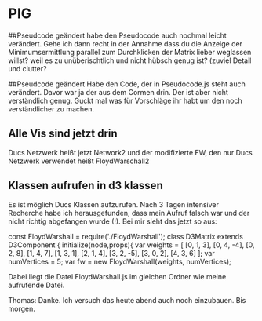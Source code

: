 # PIG

##Pseudcode geändert 
habe den Pseudocode auch nochmal leicht verändert. Gehe ich dann recht in der Annahme dass du die Anzeige der Minimumsermittlung parallel zum Durchklicken der Matrix lieber weglassen willst? weil es zu unüberischtlich und nicht hübsch genug ist? (zuviel Detail und clutter?

##Pseudcode geändert 
Habe den Code, der in Pseudocode.js steht auch verändert. Davor war ja der aus dem Cormen
drin. Der ist aber nicht verständlich genug. Guckt mal was für Vorschläge ihr habt um den noch
verständlicher zu machen. 

## Alle Vis sind jetzt drin
Ducs Netzwerk heißt jetzt Network2 und der modifizierte FW, den nur Ducs Netzwerk verwendet heißt FloydWarschall2

## Klassen aufrufen in d3 klassen
Es ist möglich Ducs Klassen aufzurufen. Nach 3 Tagen intensiver Recherche habe ich 
herausgefunden, dass mein Aufruf falsch war und der nicht richtig abgefangen wurde (!). 
Bei mir sieht das jetzt so aus:

const FloydWarshall = require('./FloydWarshall');
class D3Matrix extends D3Component {
	initialize(node,props){
			var weights = [
				[0, 1, 3],
				[0, 4, -4],
				[0, 2, 8],
				[1, 4, 7],
				[1, 3, 1],
				[2, 1, 4],
				[3, 2, -5],
				[3, 0, 2],
				[4, 3, 6]
			];
			var numVertices = 5;
			var fw = new FloydWarshall(weights, numVertices);

Dabei liegt die Datei FloydWarshall.js im gleichen Ordner wie meine aufrufende Datei. 


Thomas:
Danke. Ich versuch das heute abend auch noch einzubauen. Bis morgen.
